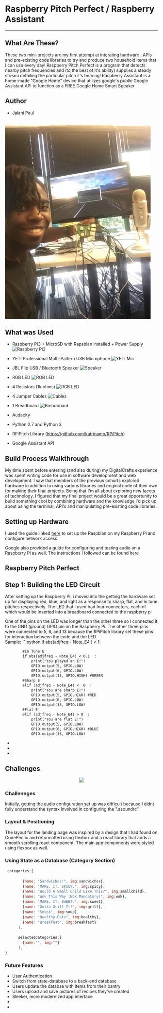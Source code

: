 # Raspberry Pitch Perfect / Raspberry Assistant
---


## What Are These?
These two mini-projects are my first attempt at interating hardware , APIs and pre-existing code libraries to try and produce two household items that I can use every day! 
Raspberry Pitch Perfect is a program that detects nearby pitch frequencies and (to the best of it's ability) supplies a steady stream detailing the particular pitch it's hearing!
Raspberry Assistant is a home-made "Google Home" device that utilizes google's public Google Assistant API to function as a FREE Google Home Smart Speaker

## Author
* Jalani Paul
<br>
<img src='src/images/me_and_hardware.JPG'></img>


## What was Used
* Raspberry Pi3 + MicroSD with Rapsbian installed + Power Supply <img src="#" alt="Raspberry Pi3">
* YETI Professional Multi-Pattern USB Microphone <img src="#" alt="YETI Mic">
* JBL Flip USB / Bluetooth Speaker <img src="#" alt="Speaker">
* RGB LED <img src="#" alt="RGB LED">
* 4 Resistors (1k ohms) <img src="#" alt="RGB LED">
*  4 Jumper Cables <img src="#" alt="Cables">
* 1 Breadboard <img src="#" alt="Breadboard">

* Audacity
* Python 2.7 and Python 3

* RPiPitch Library (https://github.com/katrinamo/RPiPitch)
* Google Assistant API


## Build Process Walkthrough
My time spent before entering (and also during) my DigitalCrafts experience was spent writing code for use in software development and web development. I saw that members of the previous cohorts explored hardware in addition to using various libraries and original code of their own for making their final projects. Being that I'm all about exploring new facets of technology, I figured that my final project would be a great opportunity to build something cool by combining hardware and the knowledge i'd pick up about using the terminal, API's and manipulating pre-existing code libraries.

## Setting up Hardware
I used the guide linked <a href="https://developers.google.com/assistant/sdk/guides/library/python/embed/setup">here</a> to set up the Raspbian on my Raspberry Pi and configure network access

Google also provided a guide for configuring and testing audio on a Raspberry Pi as well. The instructions I followed can be found <a href="https://developers.google.com/assistant/sdk/guides/library/python/embed/audio">here</a>


## Raspberry Pitch Perfect
<h2> Step 1: Building the LED Circuit</h2>
<p>After setting up the Raspberry Pi, i moved into the getting the hardware set up for displaying red, blue, and light as a response to sharp, flat, and in tune pitches respectively.
The LED that i used had four connectors, each of which would be inserted into a breadboard connected to the raspberry pi</p>
<p> One of the pins on the LED was longer than the other three so I connected it to the GND (ground) GPIO pin on the Raspberry Pi. The other three pins were connected to 5, 6, and 13 because the RPiPitch library set these pins for interaction between the code and the LED. <br>
Sample: 
```python
if abs(adjfreq - Note_E4 ) < 1:
			
			#In Tune E
			if abs(adjfreq - Note_E4) < 0.1  :
				print("You played an E!")
				GPIO.output(5, GPIO.LOW)
				GPIO.output(6, GPIO.LOW)
				GPIO.output(13, GPIO.HIGH) #GREEN
			#Sharp E
			elif (adjfreq - Note_E4) <  0  :
				print("You are sharp E!")
				GPIO.output(5, GPIO.HIGH) #RED
				GPIO.output(6, GPIO.LOW) 
				GPIO.output(13, GPIO.LOW) 
			#Flat E
			elif (adjfreq - Note_E4) > 0  :
				print("You are flat E!")
				GPIO.output(5, GPIO.LOW)
				GPIO.output(6, GPIO.HIGH) #BLUE
				GPIO.output(13, GPIO.LOW)


</p>
<ul>
<li></li>

<li></li>
<li></li>
</ul>


## Challenges
<p align='center'>
    <img src='src/img/ReadMeImages/Notes.png'></img>
</p>

### Challeneges
Initially, getting the audio configuration set up was difficult because I didnt fully understand the syntax involved in configuring the ".asoundrc"
<br>

### Layout & Positioning
The layout for the landing page was inspired by a design that I had found on CodePen.io and reformatted using flexbox and a react library that adds a smooth scrolling react component.
The main app components were styled using flexbox as well.




### Using State as a Database (Category Section)

```javascript
 categories:[
        
        {name: "Sandwiches!", img:sandwiches},
        {name: "MAKE. IT. SPICY.", img:spicy},
        {name: "Would A Small Child Like This?", img:smallchild},
        {name: "Wok This Way (Wok Mandatory)", img:wok},
        {name: "MAKE. IT. SWEET.", img:sweet},
        {name: "Gotta Grill It!", img:grill},
        {name: "Soups", img:soup},
        {name: "Healthy-Eats", img:healthy},
        {name: "Breakfast", img:breakfast}
      ],

      selectedCategories:[
        {name:"", img:""}
      ],
}
```


</p>

### Future Features
<ul>
<li>User Authentication</li>
<li>Switch from state-database to a back-end database</li>
<li>Users update the databse with items from their pantry</li>
<li>Users upload and save pictures of recipes they've created</li>
<li>Sleeker, more modernized app interface</li>
<li></li>
<li></li>
</ul>
